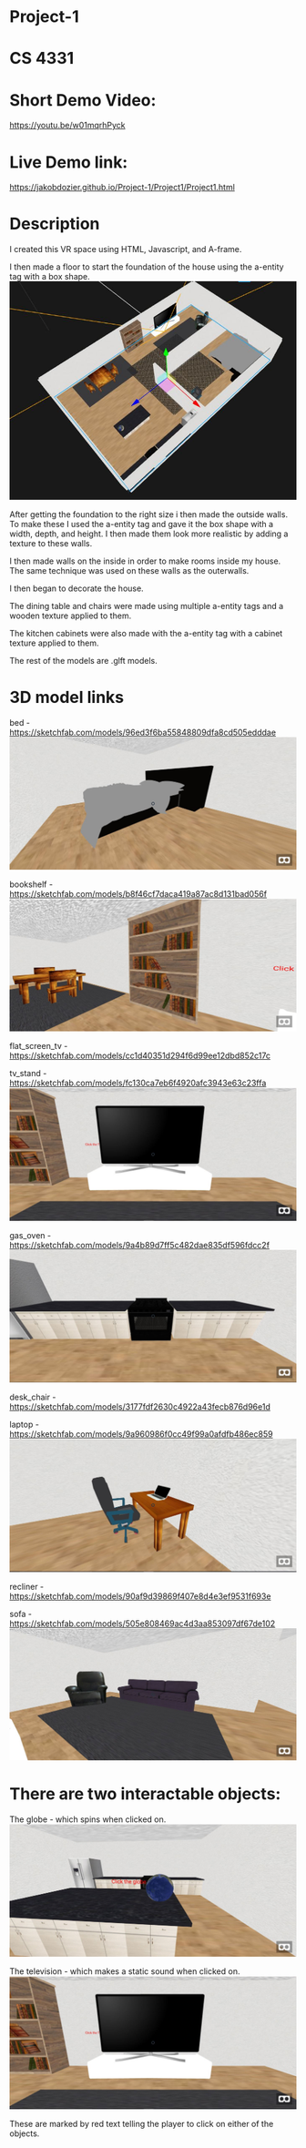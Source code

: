 # Project-1
# CS 4331

# Short Demo Video:

https://youtu.be/w01mqrhPyck

# Live Demo link:

https://jakobdozier.github.io/Project-1/Project1/Project1.html

# Description

I created this VR space using HTML, Javascript, and A-frame.

I then made a floor to start the foundation of the house using the a-entity tag with a box shape.
![alt text](screenshots/pic1.png)

After getting the foundation to the right size i then made the outside walls. To make these I used the a-entity tag and gave it the box shape with a width, depth, and height. I then made them look more realistic by adding a texture to these walls. 

I then made walls on the inside in order to make rooms inside my house. The same technique was used on these walls as the outerwalls. 

I then began to decorate the house.

The dining table and chairs were made using multiple a-entity tags and a wooden texture applied to them. 

The kitchen cabinets were also made with the a-entity tag with a cabinet texture applied to them. 

The rest of the models are .glft models.

# 3D model links

bed - https://sketchfab.com/models/96ed3f6ba55848809dfa8cd505edddae
![alt text](screenshots/pic10.png)

bookshelf - https://sketchfab.com/models/b8f46cf7daca419a87ac8d131bad056f
![alt text](screenshots/pic6.png)

flat_screen_tv - https://sketchfab.com/models/cc1d40351d294f6d99ee12dbd852c17c

tv_stand -https://sketchfab.com/models/fc130ca7eb6f4920afc3943e63c23ffa
![alt text](screenshots/pic8.png)

gas_oven - https://sketchfab.com/models/9a4b89d7ff5c482dae835df596fdcc2f
![alt text](screenshots/pic4.png)

desk_chair - https://sketchfab.com/models/3177fdf2630c4922a43fecb876d96e1d

laptop - https://sketchfab.com/models/9a960986f0cc49f99a0afdfb486ec859
![alt text](screenshots/pic9.png)

recliner - https://sketchfab.com/models/90af9d39869f407e8d4e3ef9531f693e

sofa - https://sketchfab.com/models/505e808469ac4d3aa853097df67de102
![alt text](screenshots/pic7.png)


# There are two interactable objects:

  The globe - which spins when clicked on.
  ![alt text](screenshots/pic2.png)
  
  The television - which makes a static sound when clicked on.
  ![alt text](screenshots/pic8.png)

 These are marked by red text telling the player to click on either of the objects. 
